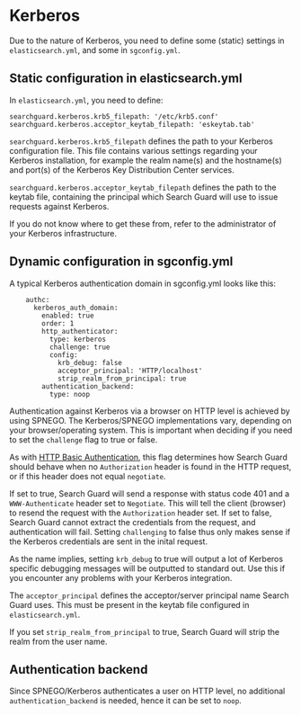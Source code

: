 # Kerberos

Due to the nature of Kerberos, you need to define some (static) settings in `elasticsearch.yml`, and some in `sgconfig.yml`.

## Static configuration in elasticsearch.yml

In `elasticsearch.yml`, you need to define:

```
searchguard.kerberos.krb5_filepath: '/etc/krb5.conf'
searchguard.kerberos.acceptor_keytab_filepath: 'eskeytab.tab'
```

`searchguard.kerberos.krb5_filepath` defines the path to your Kerberos configuration file. This file contains various settings regarding your Kerberos installation, for example the realm name(s) and the hostname(s) and port(s) of the Kerberos Key Distribution Center services.

`searchguard.kerberos.acceptor_keytab_filepath` defines the path to the keytab file, containing the principal which Search Guard will use to issue requests against Kerberos.

If you do not know where to get these from, refer to the administrator of your Kerberos infrastructure.

## Dynamic configuration in sgconfig.yml

A typical Kerberos authentication domain in sgconfig.yml looks like this:

```
    authc:
      kerberos_auth_domain: 
        enabled: true
        order: 1
        http_authenticator:
          type: kerberos
          challenge: true
          config:
            krb_debug: false
            acceptor_principal: 'HTTP/localhost'
            strip_realm_from_principal: true
        authentication_backend:
          type: noop
```

Authentication against Kerberos via a browser on HTTP level is achieved by using SPNEGO. The Kerberos/SPNEGO implementations vary, depending on your browser/operating system. This is important when deciding if you need to set the `challenge` flag to true or false.

As with [HTTP Basic Authentication](httpbasic.md), this flag determines how Search Guard should behave when no `Authorization` header is found in the HTTP request, or if this header does not equal `negotiate`.

If set to true, Search Guard will send a response with status code 401 and a `WWW-Authenticate` header set to `Negotiate`. This will tell the client (browser) to resend the request with the `Authorization` header set. If set to false, Search Guard cannot extract the credentials from the request, and authentication will fail. Setting `challenging` to false thus only makes sense if the Kerberos credentials are sent in the inital request. 

As the name implies, setting `krb_debug` to true will output a lot of Kerberos specific debugging messages will be outputted to standard out. Use this if you encounter any problems with your Kerberos integration.

The `acceptor_principal` defines the acceptor/server principal name Search Guard uses. This must be present in the keytab file configured in `elasticsearch.yml`.

If you set `strip_realm_from_principal` to true, Search Guard will strip the realm from the user name.

## Authentication backend

Since SPNEGO/Kerberos authenticates a user on HTTP level, no additional `authentication_backend` is needed, hence it can be set to `noop`.